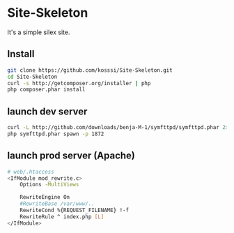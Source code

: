 Site-Skeleton
===========

It's a simple silex site.

## Install

``` bash
git clone https://github.com/kosssi/Site-Skeleton.git
cd Site-Skeleton
curl -s http://getcomposer.org/installer | php
php composer.phar install

```

## launch dev server

``` bash
curl -L http://github.com/downloads/benja-M-1/symfttpd/symfttpd.phar 2> /dev/null > symfttpd.phar
php symfttpd.phar spawn -p 1872

```

## launch prod server (Apache)

``` bash
# web/.htaccess
<IfModule mod_rewrite.c>
    Options -MultiViews

    RewriteEngine On
    #RewriteBase /var/www/..
    RewriteCond %{REQUEST_FILENAME} !-f
    RewriteRule ^ index.php [L]
</IfModule>

```
